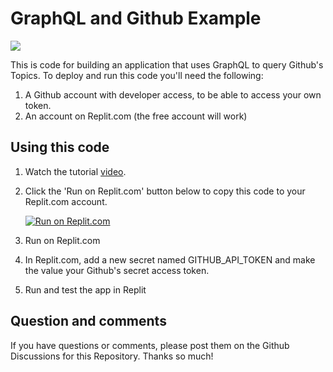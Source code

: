 # GraphQL and Github Example

![](https://raw.githubusercontent.com/dabblelab/graphql-github-example/master/image1.png)

This is code for building an application that uses GraphQL to query Github's Topics. To deploy and run this code you'll need the following:

1. A Github account with developer access, to be able to access your own token.
2. An account on Replit.com (the free account will work)

## Using this code

1. Watch the tutorial [video](https://youtu.be/YxgNZgOKBzQ).

2. Click the 'Run on Replit.com' button below to copy this code to your Replit.com account.

    [![Run on Replit.com](https://repl.it/badge/github/dabblelab/graphql-github-example)](https://repl.it/github/dabblelab/graphql-github-example)

3. Run on Replit.com

4. In Replit.com, add a new secret named GITHUB_API_TOKEN and make the value your Github's secret access token.

5. Run and test the app in Replit

## Question and comments

If you have questions or comments, please post them on the Github Discussions for this Repository. Thanks so much!